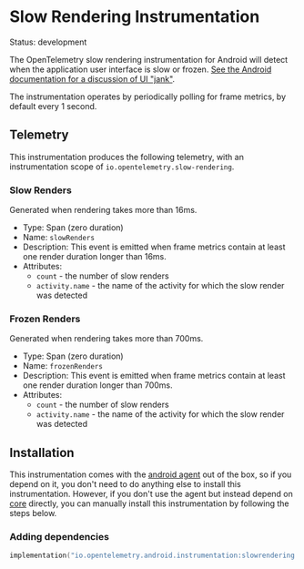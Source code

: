 
# Slow Rendering Instrumentation

Status: development

The OpenTelemetry slow rendering instrumentation for Android will detect when
the application user interface is slow or frozen.
[See the Android documentation for a discussion of UI "jank"](https://developer.android.com/studio/profile/jank-detection).

The instrumentation operates by periodically polling for frame metrics, by default
every 1 second.

## Telemetry

This instrumentation produces the following telemetry, with an instrumentation
scope of `io.opentelemetry.slow-rendering`.

### Slow Renders

Generated when rendering takes more than 16ms.

* Type: Span (zero duration)
* Name: `slowRenders`
* Description: This event is emitted when frame metrics contain at least
  one render duration longer than 16ms.
* Attributes:
  * `count` - the number of slow renders
  * `activity.name` - the name of the activity for which the slow render was detected

### Frozen Renders

Generated when rendering takes more than 700ms.

* Type: Span (zero duration)
* Name: `frozenRenders`
* Description: This event is emitted when frame metrics contain at least
  one render duration longer than 700ms.
* Attributes:
    * `count` - the number of slow renders
    * `activity.name` - the name of the activity for which the slow render was detected

## Installation

This instrumentation comes with the [android agent](../../android-agent) out of the box, so
if you depend on it, you don't need to do anything else to install this instrumentation.
However, if you don't use the agent but instead depend on [core](../../core) directly, you can
manually install this instrumentation by following the steps below.

### Adding dependencies

```kotlin
implementation("io.opentelemetry.android.instrumentation:slowrendering:0.13.0-alpha")
```
